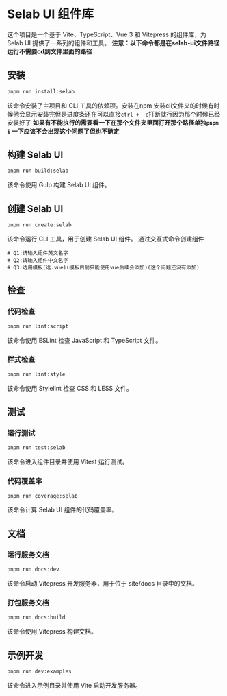
# Selab UI 组件库

这个项目是一个基于 Vite、TypeScript、Vue 3 和 Vitepress 的组件库，为 Selab UI 提供了一系列的组件和工具。
**注意：以下命令都是在selab-ui文件路径运行不需要cd到文件里面的路径**
## 安装

```bash
pnpm run install:selab
```
该命令安装了主项目和 CLI 工具的依赖项。安装在npm 安装cli文件夹的时候有时候他会显示安装完但是进度条还在可以直接`ctrl +  c`打断就行因为那个时候已经安装好了
**如果有不能执行的需要看一下在那个文件夹里面打开那个路径单独`pnpm i` 一下应该不会出现这个问题了但也不确定**

## 构建 Selab UI
```bash
pnpm run build:selab
```
该命令使用 Gulp 构建 Selab UI 组件。

## 创建 Selab UI
```bash
pnpm run create:selab
```
该命令运行 CLI 工具，用于创建 Selab UI 组件。
通过交互式命令创建组件
``` 
# Q1:请输入组件英文名字
# Q2:请输入组件中文名字
# Q3:选用模板(选.vue)(模板目前只能使用vue后续会添加)(这个问题还没有添加)
```

## 检查
### 代码检查
```bash
pnpm run lint:script
```
该命令使用 ESLint 检查 JavaScript 和 TypeScript 文件。

### 样式检查

```bash
pnpm run lint:style
```
该命令使用 Stylelint 检查 CSS 和 LESS 文件。

## 测试
### 运行测试
```bash
pnpm run test:selab
```
该命令进入组件目录并使用 Vitest 运行测试。

### 代码覆盖率
```bash
pnpm run coverage:selab
```
该命令计算 Selab UI 组件的代码覆盖率。

## 文档
### 运行服务文档
```bash
pnpm run docs:dev
```
该命令启动 Vitepress 开发服务器，用于位于 site/docs 目录中的文档。

### 打包服务文档
```bash
pnpm run docs:build
```
该命令使用 Vitepress 构建文档。

## 示例开发
```bash
pnpm run dev:examples
```
该命令进入示例目录并使用 Vite 启动开发服务器。
